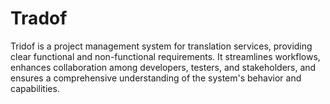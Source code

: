 # Tradof
 Tridof is a project management system for translation services, providing clear functional and non-functional requirements. It streamlines workflows, enhances collaboration among developers, testers, and stakeholders, and ensures a comprehensive understanding of the system's behavior and capabilities.
